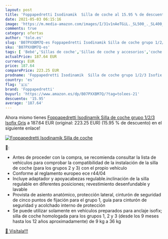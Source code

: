 ```yaml
---
layout: post
title: 'Foppapedretti Isodinamik  Silla de coche al 15.95 % de descuento'
date: 2021-05-03 06:15:16
image: 'https://m.media-amazon.com/images/I/31v1nAeTGiL._SL500_._SL400_.jpg'
comments: true
category: ofertas
author: 'tole.es'
slug: 'B07PXXBM7Q-es Foppapedretti Isodinamik Silla de coche grupo 1/2/3 Isofix...'
sku: 'B07PXXBM7Q-es'
tags: [ 'Bebé','Sillas de coche','Sillas de coche y accesorios','coche','de','foppapedretti','isofix','silla', ]
actualPrice: 187.64 EUR
currency: EUR
price: 187.64
comparePrice: 223.25 EUR
prodname: 'Foppapedretti Isodinamik  Silla de coche grupo 1/2/3 Isofix  Gris'
country: 'es'
flag: '🇪🇸'
brand: 'Foppapedretti'
buyurl: 'https://www.amazon.es/dp/B07PXXBM7Q/?tag=tolees-21'
descuento: '15.95'
average: '187.64'
---
```


Ahora mismo tienes [Foppapedretti Isodinamik  Silla de coche grupo 1/2/3 Isofix  Gris](https://www.amazon.es/dp/B07PXXBM7Q/?tag=tolees-21) a 187.64 EUR (original: 223.25 EUR) (15.95 %  de descuento) en el siguiente enlace!

[![Foppapedretti Isodinamik  Silla de coche](https://m.media-amazon.com/images/I/31v1nAeTGiL._SL500_._SL400_.jpg)](https://www.amazon.es/dp/B07PXXBM7Q/?tag=tolees-21)

🔎:

- Antes de proceder con la compra, se recomienda consultar la lista de vehículos para comprobar la compatibilidad de la instalación de la silla de coche (para los grupos 2 y 3) con el propio vehículo
- Conforme al reglamento europeo ece r44/04
- Incluye adaptador y apoyacabezas regulable.inclinación de la silla regulable en diferentes posiciones; revestimiento desenfundable y lavable
- Provista de asiento anatómico, protección lateral, cinturón de seguridad de cinco puntos de fijación para el grupo 1, guía para cinturón de seguridad y acolchado interno de protección
- Se puede utilizar solamente en vehículos preparados para anclaje isofix; silla de coche homologada para los grupos 1, 2 y 3 (desde los 9 meses hasta los 12 años aproximadamente) de 9 kg a 36 kg

[🛒 Visítala!!!](https://www.amazon.es/dp/B07PXXBM7Q/?tag=tolees-21)
